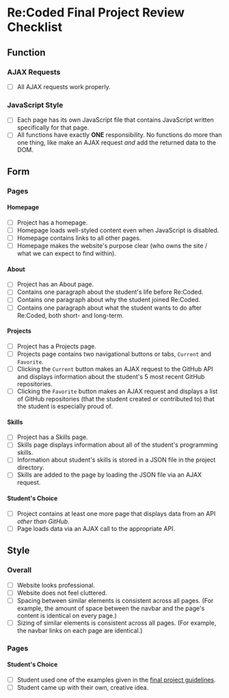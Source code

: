 # Re:Coded Final Project Review Checklist

## Function
### AJAX Requests
- [ ] All AJAX requests work properly.

### JavaScript Style
- [ ] Each page has its own JavaScript file that contains JavaScript written specifically for that page.
- [ ] All functions have exactly **ONE** responsibility. No functions do more than one thing, like make an AJAX request *and* add the returned data to the DOM.

## Form
### Pages
#### Homepage
- [ ] Project has a homepage.
- [ ] Homepage loads well-styled content even when JavaScript is disabled.
- [ ] Homepage contains links to all other pages.
- [ ] Homepage makes the website's purpose clear (who owns the site / what we can expect to find within).

#### About
- [ ] Project has an About page.
- [ ] Contains one paragraph about the student's life before Re:Coded.
- [ ] Contains one paragraph about why the student joined Re:Coded.
- [ ] Contains one paragraph about what the student wants to do after Re:Coded, both short- and long-term.

#### Projects
- [ ] Project has a Projects page.
- [ ] Projects page contains two navigational buttons or tabs, `Current` and `Favorite`.
- [ ] Clicking the `Current` button makes an AJAX request to the GitHub API and displays information about the student's 5 most recent GitHub repositories.
- [ ] Clicking the `Favorite` button makes an AJAX request and displays a list of GitHub repositories (that the student created or contributed to) that the student is especially proud of.

#### Skills
- [ ] Project has a Skills page.
- [ ] Skills page displays information about all of the student's programming skills.
- [ ] Information about student's skills is stored in a JSON file in the project directory.
- [ ] Skills are added to the page by loading the JSON file via an AJAX request.

#### Student's Choice
- [ ] Project contains at least one more page that displays data from an API *other than GitHub*.
- [ ] Page loads data via an AJAX call to the appropriate API.

## Style
### Overall
- [ ] Website looks professional.
- [ ] Website does not feel cluttered.
- [ ] Spacing between similar elements is consistent across all pages. (For example, the amount of space between the navbar and the page's content is identical on every page.)
- [ ] Sizing of similar elements is consistent across all pages. (For example, the navbar links on each page are identical.)

### Pages
#### Student's Choice
- [ ] Student used one of the examples given in the [final project guidelines](https://github.com/gj/re-coded-js-final-project/blob/master/README.md).
- [ ] Student came up with their own, creative idea.
